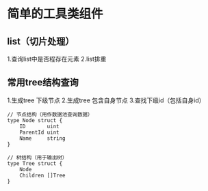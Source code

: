 简单的工具类组件
==============

list（切片处理）
--------------

1.查询list中是否程存在元素
2.list排重

常用tree结构查询
---------------

1.生成tree 下级节点
2.生成tree 包含自身节点
3.查找下级id（包括自身id）

```
// 节点结构（用作数据池查询数据）
type Node struct {
	ID       uint
	ParentId uint
	Name     string
}

// 树结构（用于输出树）
type Tree struct {
	Node
	Children []Tree
}

```